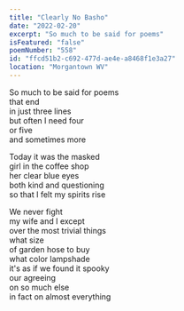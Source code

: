 ```yaml
---
title: "Clearly No Basho"
date: "2022-02-20"
excerpt: "So much to be said for poems"
isFeatured: "false"
poemNumber: "558"
id: "ffcd51b2-c692-477d-ae4e-a8468f1e3a27"
location: "Morgantown WV"
---
```


So much to be said for poems  
that end  
in just three lines  
but often I need four  
or five  
and sometimes more

Today it was the masked  
girl in the coffee shop  
her clear blue eyes  
both kind and questioning  
so that I felt my spirits rise

We never fight  
my wife and I except  
over the most trivial things  
what size  
of garden hose to buy  
what color lampshade  
it's as if we found it spooky  
our agreeing  
on so much else  
in fact on almost everything
